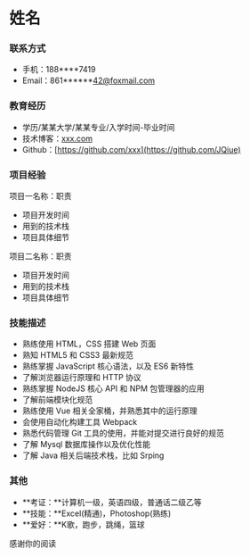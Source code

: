 # 姓名

### 联系方式

- 手机：188****7419
- Email：861******42@foxmail.com

### 教育经历

- 学历/某某大学/某某专业/入学时间-毕业时间
- 技术博客：[xxx.com](https://www.jqiue.top)
- Github：[https://github.com/xxx](https://github.com/JQiue)

### 项目经验

项目一名称：职责
- 项目开发时间
- 用到的技术栈
- 项目具体细节

项目二名称：职责
- 项目开发时间
- 用到的技术栈
- 项目具体细节

### 技能描述

+ 熟练使用 HTML，CSS 搭建 Web 页面
+ 熟知 HTML5 和 CSS3 最新规范
+ 熟练掌握 JavaScript 核心语法，以及 ES6 新特性
+ 了解浏览器运行原理和 HTTP 协议
+ 熟练掌握 NodeJS 核心 API 和 NPM 包管理器的应用
+ 了解前端模块化规范
+ 熟练使用 Vue 相关全家桶，并熟悉其中的运行原理
+ 会使用自动化构建工具 Webpack
+ 熟悉代码管理 Git 工具的使用，并能对提交进行良好的规范
+ 了解 Mysql 数据库操作以及优化性能
+ 了解 Java 相关后端技术栈，比如 Srping

### 其他
+ **考证：**计算机一级，英语四级，普通话二级乙等
+ **技能：**Excel(精通)，Photoshop(熟练)
+ **爱好：**K歌，跑步，跳绳，篮球

感谢你的阅读
